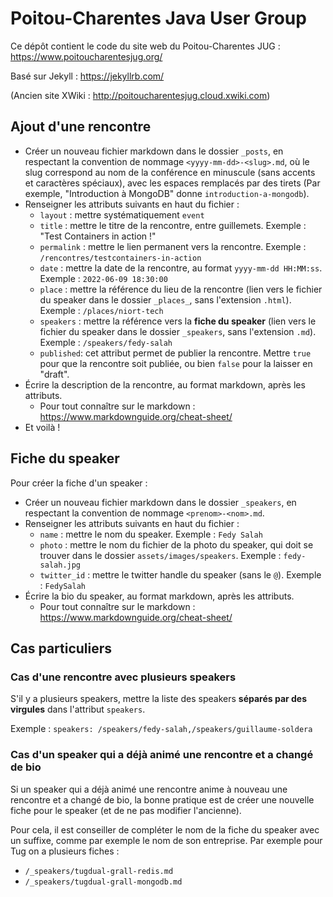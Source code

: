 # Poitou-Charentes Java User Group

Ce dépôt contient le code du site web du Poitou-Charentes JUG : https://www.poitoucharentesjug.org/

Basé sur Jekyll : https://jekyllrb.com/

(Ancien site XWiki : http://poitoucharentesjug.cloud.xwiki.com)

## Ajout d'une rencontre

* Créer un nouveau fichier markdown dans le dossier `_posts`, en respectant la convention de nommage `<yyyy-mm-dd>-<slug>.md`, où le slug correspond au nom de la conférence en minuscule (sans accents et caractères spéciaux), avec les espaces remplacés par des tirets (Par exemple, "Introduction à MongoDB" donne `introduction-a-mongodb`).
* Renseigner les attributs suivants en haut du fichier :
  * `layout` : mettre systématiquement `event`
  * `title` :  mettre le titre de la rencontre, entre guillemets. Exemple : "Test Containers in action !"
  * `permalink` : mettre le lien permanent vers la rencontre. Exemple : `/rencontres/testcontainers-in-action`
  * `date` : mettre la date de la rencontre, au format `yyyy-mm-dd HH:MM:ss`. Exemple : `2022-06-09 18:30:00`
  * `place` : mettre la référence du lieu de la rencontre (lien vers le fichier du speaker dans le dossier `_places_`, sans l'extension `.html`). Exemple : `/places/niort-tech`
  * `speakers` : mettre la référence vers la **fiche du speaker** (lien vers le fichier du speaker dans le dossier `_speakers`, sans l'extension `.md`). Exemple : `/speakers/fedy-salah`
  * `published`: cet attribut permet de publier la rencontre. Mettre `true` pour que la rencontre soit publiée, ou bien `false` pour la laisser en "draft".
* Écrire la description de la rencontre, au format markdown, après les attributs.
  * Pour tout connaître sur le markdown : https://www.markdownguide.org/cheat-sheet/
* Et voilà !

## Fiche du speaker

Pour créer la fiche d'un speaker : 

* Créer un nouveau fichier markdown dans le dossier `_speakers`, en respectant la convention de nommage `<prenom>-<nom>.md`.
* Renseigner les attributs suivants en haut du fichier :
  * `name` : mettre le nom du speaker. Exemple : `Fedy Salah`
  * `photo` : mettre le nom du fichier de la photo du speaker, qui doit se trouver dans le dossier `assets/images/speakers`. Exemple : `fedy-salah.jpg`
  * `twitter_id` : mettre le twitter handle du speaker (sans le `@`). Exemple : `FedySalah`
* Écrire la bio du speaker, au format markdown, après les attributs.
  * Pour tout connaître sur le markdown : https://www.markdownguide.org/cheat-sheet/

## Cas particuliers 

### Cas d'une rencontre avec plusieurs speakers

S'il y a plusieurs speakers, mettre la liste des speakers **séparés par des virgules** dans l'attribut `speakers`.

Exemple : `speakers: /speakers/fedy-salah,/speakers/guillaume-soldera`

### Cas d'un speaker qui a déjà animé une rencontre et a changé de bio

Si un speaker qui a déjà animé une rencontre anime à nouveau une rencontre et a changé de bio, la bonne pratique est de créer une nouvelle fiche pour le speaker (et de ne pas modifier l'ancienne).

Pour cela, il est conseiller de compléter le nom de la fiche du speaker avec un suffixe, comme par exemple le nom de son entreprise. Par exemple pour Tug on a plusieurs fiches : 
* `/_speakers/tugdual-grall-redis.md`
* `/_speakers/tugdual-grall-mongodb.md`
